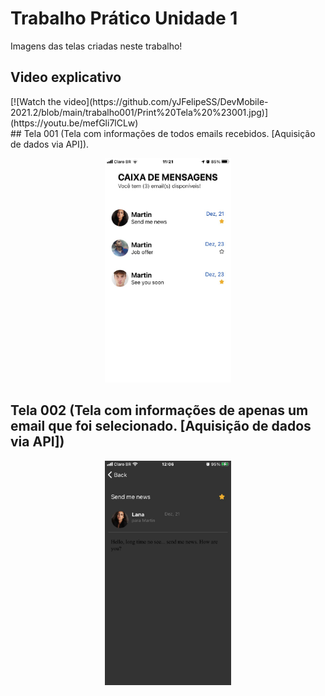 # Trabalho Prático Unidade 1
Imagens das telas criadas neste trabalho!
## Video explicativo
<div style="center">
  [![Watch the video](https://github.com/yJFelipeSS/DevMobile-2021.2/blob/main/trabalho001/Print%20Tela%20%23001.jpg)](https://youtu.be/mefGli7lCLw)
</div>
## Tela 001 (Tela com informações de todos emails recebidos. [Aquisição de dados via API]).

<p align="center">
  <img src="https://github.com/yJFelipeSS/DevMobile-2021.2/blob/main/trabalho001/Print%20Tela%20%23001.jpg" width="40%" height="40%">
</p>

## Tela 002 (Tela com informações de apenas um email que foi selecionado. [Aquisição de dados via API])

<p align="center">
  <img src="https://github.com/yJFelipeSS/DevMobile-2021.2/blob/main/trabalho001/Print%20Tela%20%23002.jpg" width="40%" height="40%">
</p>
